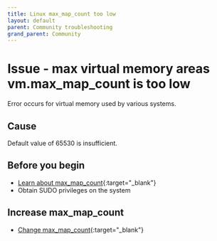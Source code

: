```yaml
---
title: Linux max_map_count too low
layout: default
parent: Community troubleshooting
grand_parent: Community
---
```


# Issue - max virtual memory areas vm.max_map_count is too low

Error occurs for virtual memory used by various systems.

## Cause

Default value of 65530 is insufficient.

## Before you begin

* [Learn about max_map_count](https://access.redhat.com/solutions/99913){:target="_blank"}
* Obtain SUDO privileges on the system

## Increase max_map_count

* [Change max_map_count](https://thetechdarts.com/how-to-change-default-vm-max_map_count-on-linux/){:target="_blank"}

